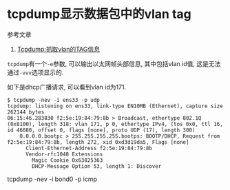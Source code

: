 # tcpdump显示数据包中的vlan tag

参考文章

1. [Tcpdump:抓取vlan的TAG信息](https://blog.51cto.com/molewan/2062159)

`tcpdump`有一个`-e`参数, 可以输出以太网帧头部信息, 其中包括vlan id值, 这是无法通过`-vvv`选项显示的.

如下是dhcp广播请求, 可以看到vlan id为171.

```console
$ tcpdump -nev -i ens33 -p udp
tcpdump: listening on ens33, link-type EN10MB (Ethernet), capture size 262144 bytes
06:15:46.283830 f2:5e:19:84:79:8b > Broadcast, ethertype 802.1Q (0x8100), length 318: vlan 171, p 0, ethertype IPv4, (tos 0x0, ttl 16, id 46080, offset 0, flags [none], proto UDP (17), length 300)
    0.0.0.0.bootpc > 255.255.255.255.bootps: BOOTP/DHCP, Request from f2:5e:19:84:79:8b, length 272, xid 0xd3d19da5, Flags [none]
	  Client-Ethernet-Address f2:5e:19:84:79:8b
	  Vendor-rfc1048 Extensions
	    Magic Cookie 0x63825363
	    DHCP-Message Option 53, length 1: Discover
```

tcpdump -nev -i bond0 -p icmp
